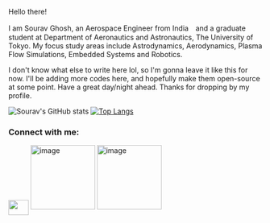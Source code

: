 

Hello there!

I am Sourav Ghosh, an Aerospace Engineer from India　and a graduate student at Department of Aeronautics and Astronautics, The University of Tokyo. 
My focus study areas include Astrodynamics, Aerodynamics, Plasma Flow Simulations, Embedded Systems and Robotics. 

I don't know what else to write here lol, so I'm gonna leave it like this for now. I'll be adding more codes here, and hopefully make them open-source at some point.
Have a great day/night ahead. Thanks for dropping by my profile.

![Sourav's GitHub stats](https://github-readme-stats.vercel.app/api?username=souravius1234&show_icons=true&theme=tokyonight)
[![Top Langs](https://github-readme-stats.vercel.app/api/top-langs/?username=souravius1234&layout=donut&theme=tokyonight)](https://github.com/souravius1234/github-readme-stats)

<h3 align="left">Connect with me:</h3>
<p align="left">
<a href="https://www.linkedin.com/in/sourav-ghosh-065a851a5/" target="blank"><img align="center" src="https://cdn.jsdelivr.net/npm/simple-icons@3.0.1/icons/linkedin_white.svg" alt="" height="30" width="40" /></a>
<a href="https://www.instagram.com/souravius234" target="blank"><img width="128" height="128" alt="image" src="https://github.com/user-attachments/assets/dda74a5a-5e52-4585-8625-d4572b430ca0" /></a>

<img width="128" height="128" alt="image" src="https://github.com/user-attachments/assets/b4fa28b0-a051-484f-9e1e-4e1c891c1077" />

  
<!--
<a href="your link" target="blank"><img align="center" src="https://cdn.jsdelivr.net/npm/simple-icons@3.0.1/icons/youtube.svg" alt="" height="30" width="40" /></a>
  -->
</p>
